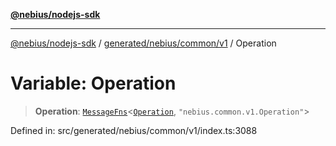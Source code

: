 [**@nebius/nodejs-sdk**](../../../../../README.md)

---

[@nebius/nodejs-sdk](../../../../../README.md) / [generated/nebius/common/v1](../README.md) / Operation

# Variable: Operation

> **Operation**: [`MessageFns`](../../../../../runtime/protos/core/interfaces/MessageFns.md)\<[`Operation`](../interfaces/Operation.md), `"nebius.common.v1.Operation"`\>

Defined in: src/generated/nebius/common/v1/index.ts:3088
